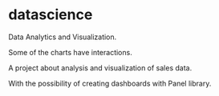 # datascience
Data Analytics and Visualization.

Some of the charts have interactions.

A project about analysis and visualization of sales data.

With the possibility of creating dashboards with Panel library.
